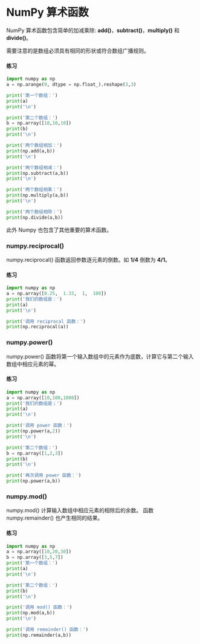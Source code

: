 # NumPy 算术函数

NumPy 算术函数包含简单的加减乘除: **add()**，**subtract()**，**multiply()** 和 **divide()**。

需要注意的是数组必须具有相同的形状或符合数组广播规则。

#### 练习
```python
import numpy as np   
a = np.arange(9, dtype = np.float_).reshape(3,3)   

print('第一个数组：') 
print(a) 
print('\n') 

print('第二个数组：') 
b = np.array([10,10,10])   
print(b) 
print('\n') 

print('两个数组相加：')
print(np.add(a,b)) 
print('\n') 

print('两个数组相减：') 
print(np.subtract(a,b)) 
print('\n')

print('两个数组相乘：') 
print(np.multiply(a,b))
print('\n') 

print('两个数组相除：') 
print(np.divide(a,b))
```

此外 Numpy 也包含了其他重要的算术函数。

### numpy.reciprocal()

numpy.reciprocal() 函数返回参数逐元素的倒数。如 **1/4** 倒数为 **4/1**。

#### 练习
```python
import numpy as np   
a = np.array([0.25,  1.33,  1,  100])   
print('我们的数组是：') 
print(a) 
print('\n') 

print('调用 reciprocal 函数：') 
print(np.reciprocal(a))
```


### numpy.power()

numpy.power() 函数将第一个输入数组中的元素作为底数，计算它与第二个输入数组中相应元素的幂。

#### 练习
```python
import numpy as np   
a = np.array([10,100,1000])   
print('我们的数组是；') 
print(a) 
print('\n')  

print('调用 power 函数：') 
print(np.power(a,2)) 
print('\n') 

print('第二个数组：') 
b = np.array([1,2,3])   
print(b) 
print('\n') 

print('再次调用 power 函数：') 
print(np.power(a,b))
```

### numpy.mod()

numpy.mod() 计算输入数组中相应元素的相除后的余数。 函数 numpy.remainder() 也产生相同的结果。

#### 练习
```python
import numpy as np  
a = np.array([10,20,30])  
b = np.array([3,5,7])   
print('第一个数组：') 
print(a) 
print('\n') 

print('第二个数组：') 
print(b) 
print('\n') 

print('调用 mod() 函数：') 
print(np.mod(a,b)) 
print('\n') 

print('调用 remainder() 函数：') 
print(np.remainder(a,b))
```